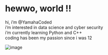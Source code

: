 # hewwo, world !!

hi, i’m @YamahaCoded    
i’m interested in data science and cyber security     
i’m currently learning Python and C++    
coding has been my passion since i was 12    

![image](https://imgur.com/CzGWxDK.gif)





<!---
YamahaCoded/YamahaCoded is a ✨ special ✨ repository because its `README.md` (this file) appears on your GitHub profile.
You can click the Preview link to take a look at your changes.
--->
